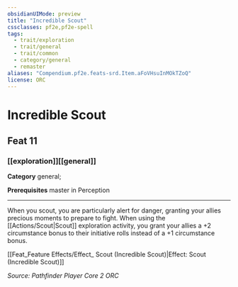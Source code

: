 ```yaml
---
obsidianUIMode: preview
title: "Incredible Scout"
cssclasses: pf2e,pf2e-spell
tags:
  - trait/exploration
  - trait/general
  - trait/common
  - category/general
  - remaster
aliases: "Compendium.pf2e.feats-srd.Item.aFoVHsuInMOkTZoQ"
license: ORC
---
```

# Incredible Scout
## Feat 11
### [[exploration]][[general]]

**Category** general; 



**Prerequisites** master in Perception
* * *
When you scout, you are particularly alert for danger, granting your allies precious moments to prepare to fight. When using the [[Actions/Scout|Scout]] exploration activity, you grant your allies a +2 circumstance bonus to their initiative rolls instead of a +1 circumstance bonus.

[[Feat_Feature Effects/Effect_ Scout (Incredible Scout)|Effect: Scout (Incredible Scout)]]

*Source: Pathfinder Player Core 2*
*ORC*